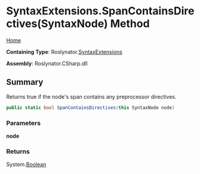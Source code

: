 <a name="_top"></a>

# SyntaxExtensions\.SpanContainsDirectives\(SyntaxNode\) Method

[Home](../../../README.md#_top)

**Containing Type**: Roslynator\.[SyntaxExtensions](../README.md#_top)

**Assembly**: Roslynator\.CSharp\.dll

## Summary

Returns true if the node's span contains any preprocessor directives\.

```csharp
public static bool SpanContainsDirectives(this SyntaxNode node)
```

### Parameters

**node**

### Returns

System\.[Boolean](https://docs.microsoft.com/en-us/dotnet/api/system.boolean)

